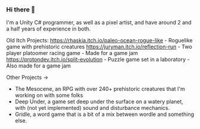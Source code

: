 ### Hi there 👋

I'm a Unity C# programmer, as well as a pixel artist, and have around 2 and a half years of experience in both.

Old Itch Projects:
https://rhaskia.itch.io/paleo-ocean-rogue-like - Roguelike game with prehistoric creatures
https://juryman.itch.io/reflection-run - Two player platoomer racing game - Made for a game jam
https://protondev.itch.io/split-evolution - Puzzle game set in a laboratory - Also made for a game jam

Other Projects ->
- The Mesocene, an RPG with over 240+ prehistoric creatures that I'm working on with some folks
- Deep Under, a game set deep under the surface on a watery planet, with (not yet implemented) sound and disturbance mechanics.
- Gridle, a word game that is a bit of a mix between wordle and something else.
